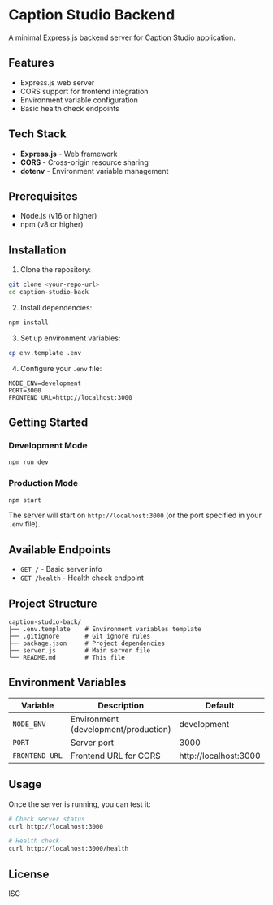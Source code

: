 # Caption Studio Backend

A minimal Express.js backend server for Caption Studio application.

## Features

- Express.js web server
- CORS support for frontend integration
- Environment variable configuration
- Basic health check endpoints

## Tech Stack

- **Express.js** - Web framework
- **CORS** - Cross-origin resource sharing
- **dotenv** - Environment variable management

## Prerequisites

- Node.js (v16 or higher)
- npm (v8 or higher)

## Installation

1. Clone the repository:

```bash
git clone <your-repo-url>
cd caption-studio-back
```

2. Install dependencies:

```bash
npm install
```

3. Set up environment variables:

```bash
cp env.template .env
```

4. Configure your `.env` file:

```env
NODE_ENV=development
PORT=3000
FRONTEND_URL=http://localhost:3000
```

## Getting Started

### Development Mode

```bash
npm run dev
```

### Production Mode

```bash
npm start
```

The server will start on `http://localhost:3000` (or the port specified in your `.env` file).

## Available Endpoints

- `GET /` - Basic server info
- `GET /health` - Health check endpoint

## Project Structure

```
caption-studio-back/
├── .env.template    # Environment variables template
├── .gitignore       # Git ignore rules
├── package.json     # Project dependencies
├── server.js        # Main server file
└── README.md        # This file
```

## Environment Variables

| Variable       | Description                          | Default               |
| -------------- | ------------------------------------ | --------------------- |
| `NODE_ENV`     | Environment (development/production) | development           |
| `PORT`         | Server port                          | 3000                  |
| `FRONTEND_URL` | Frontend URL for CORS                | http://localhost:3000 |

## Usage

Once the server is running, you can test it:

```bash
# Check server status
curl http://localhost:3000

# Health check
curl http://localhost:3000/health
```

## License

ISC
